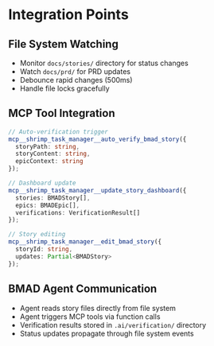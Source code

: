 # Integration Points

## File System Watching
- Monitor `docs/stories/` directory for status changes
- Watch `docs/prd/` for PRD updates
- Debounce rapid changes (500ms)
- Handle file locks gracefully

## MCP Tool Integration
```typescript
// Auto-verification trigger
mcp__shrimp_task_manager__auto_verify_bmad_story({
  storyPath: string,
  storyContent: string,
  epicContext: string
});

// Dashboard update
mcp__shrimp_task_manager__update_story_dashboard({
  stories: BMADStory[],
  epics: BMADEpic[],
  verifications: VerificationResult[]
});

// Story editing
mcp__shrimp_task_manager__edit_bmad_story({
  storyId: string,
  updates: Partial<BMADStory>
});
```

## BMAD Agent Communication
- Agent reads story files directly from file system
- Agent triggers MCP tools via function calls
- Verification results stored in `.ai/verification/` directory
- Status updates propagate through file system events

